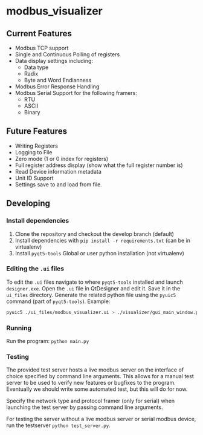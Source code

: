 # modbus_visualizer

## Current Features
* Modbus TCP support
* Single and Continuous Polling of registers
* Data display settings including:
    * Data type
    * Radix
    * Byte and Word Endianness
* Modbus Error Response Handling
* Modbus Serial Support for the following framers:
    * RTU
    * ASCII
    * Binary

## Future Features
* Writing Registers
* Logging to File
* Zero mode (1 or 0 index for registers)
* Full register address display (show what the full register number is)
* Read Device information metadata
* Unit ID Support
* Settings save to and load from file.

## Developing

### Install dependencies
1. Clone the repository and checkout the develop branch (default)
1. Install dependencies with `pip install -r requirements.txt` (can be in virtualenv)
1. Install `pyqt5-tools` Global or user python installation (not virtualenv)

### Editing the `.ui` files
To edit the `.ui` files navigate to where `pyqt5-tools` installed and launch `designer.exe`. Open the `.ui` file in 
QtDesigner and edit it. Save it in the `ui_files` directory. Generate the related python file using the `pyuic5` command 
(part of `pyqt5-tools`). Example:
```bash
pyuic5 ./ui_files/modbus_visualizer.ui > ./visualizer/gui_main_window.py
```

### Running
Run the program: `python main.py`


### Testing
The provided test server hosts a live modbus server on the interface of choice specified by command line arguments. 
This allows for a manual test server to be used to verify new features or bugfixes to the program. Eventually we should 
write some automated test, but this will do for now.

Specify the network type and protocol framer (only for serial) when launching the test server by passing command line 
arguments.

For testing the server without a live modbus server or serial modbus device, run the testserver `python test_server.py`.